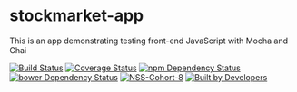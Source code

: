 # stockmarket-app
This is an app demonstrating testing front-end JavaScript with Mocha and
Chai

[![Build Status](https://travis-ci.org/dotunolusoga/stockmarket-app.svg?branch=master)](https://travis-ci.org/dotunolusoga/stockmarket-app)
[![Coverage Status](https://coveralls.io/repos/dotunolusoga/stockmarket-app/badge.svg)](https://coveralls.io/r/dotunolusoga/stockmarket-app)
[![npm Dependency Status](https://www.versioneye.com/user/projects/54d8df6dc1bbbda013000089/badge.svg?style=flat)](https://www.versioneye.com/user/projects/54d8df6dc1bbbda013000089)
[![bower Dependency Status](https://www.versioneye.com/user/projects/54d8df78c1bbbd9bd70000d5/badge.svg?style=flat)](https://www.versioneye.com/user/projects/54d8df78c1bbbd9bd70000d5)
[![NSS-Cohort-8](https://img.shields.io/badge/NSS-cohort--8-6a1ab0.svg)](http://i.imgur.com/hrq5wS9.jpg)
[![Built by Developers](http://forthebadge.com/images/badges/built-by-developers.svg)](http://forthebadge.com)

